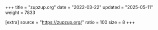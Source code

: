 +++
title = "zupzup.org"
date = "2022-03-22"
updated = "2025-05-11"
weight = 7833

[extra]
source = "https://zupzup.org/"
ratio = 100
size = 8
+++
